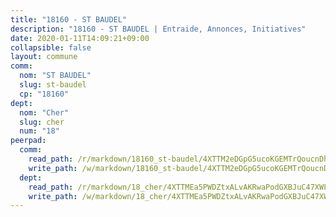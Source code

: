 ```yaml
---
title: "18160 - ST BAUDEL"
description: "18160 - ST BAUDEL | Entraide, Annonces, Initiatives"
date: 2020-01-11T14:09:21+09:00
collapsible: false
layout: commune
comm:
  nom: "ST BAUDEL"
  slug: st-baudel
  cp: "18160"
dept:
  nom: "Cher"
  slug: cher
  num: "18"
peerpad:
  comm:
    read_path: /r/markdown/18160_st-baudel/4XTTM2eDGpG5ucoKGEMTrQoucnDhAfAabfXmRjmGLUMmcRfmu
    write_path: /w/markdown/18160_st-baudel/4XTTM2eDGpG5ucoKGEMTrQoucnDhAfAabfXmRjmGLUMmcRfmu-K3TgUHG9YLgFSvdXwnbcXbAbAkp8bGX65aAo3u1QZDaK9VkGk3YEndVMdNcFdt3CVE3DCjiVJkxkVryZsvFfgbYusaV14aZd8yeneF3iLXxye9aPc6MorxowGecBXWVSUCFe7Ybd
  dept:
    read_path: /r/markdown/18_cher/4XTTMEa5PWDZtxALvAKRwaPodGXBJuC47XWLMLZ5hCaMSik3w
    write_path: /w/markdown/18_cher/4XTTMEa5PWDZtxALvAKRwaPodGXBJuC47XWLMLZ5hCaMSik3w-K3TgTvT6tiupPRTeoV2zMggT6E77BmY6Zeeqwk1pvv6Bfo4GHKoyLD2hQDLMcNajnfixB5aDgngmFZba1jsFtXhXJhkZaMz5Fno5UjuUU6mkQFXv9cWu6FJLmGRziLMtgTSufDeD
---
```


